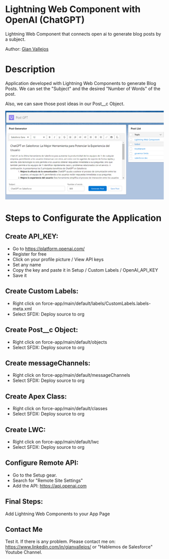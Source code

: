 # Lightning Web Component with OpenAI (ChatGPT)

Lightning Web Component that connects open ai to generate blog posts by a subject.

Author: [Gian Vallejos](https://www.linkedin.com/in/gianvallejos/)

# Description

Application developed with Lightning Web Components to generate Blog Posts. We can set the "Subject" and the desired "Number of Words" of the post.

Also, we can save those post ideas in our Post\_\_c Object.

![plot](./ChatGPT_LWC.PNG)

# Steps to Configurate the Application

## Create API_KEY:

- Go to https://platform.openai.com/
- Register for free
- Click on your profile picture / View API keys
- Set any name
- Copy the key and paste it in Setup / Custom Labels / OpenAI_API_KEY
- Save it

## Create Custom Labels:

- Right click on force-app/main/default/labels/CustomLabels.labels-meta.xml
- Select SFDX: Deploy source to org

## Create Post\_\_c Object:

- Right click on force-app/main/default/objects
- Select SFDX: Deploy source to org

## Create messageChannels:

- Right click on force-app/main/default/messageChannels
- Select SFDX: Deploy source to org

## Create Apex Class:

- Right click on force-app/main/default/classes
- Select SFDX: Deploy source to org

## Create LWC:

- Right click on force-app/main/default/lwc
- Select SFDX: Deploy source to org

## Configure Remote API:

- Go to the Setup gear.
- Search for "Remote Site Settings"
- Add the API: https://api.openai.com

## Final Steps:

Add Lightning Web Components to your App Page

## Contact Me

Test it. If there is any problem. Please contact me on: https://www.linkedin.com/in/gianvallejos/ or "Hablemos de Salesforce" Youtube Channel.
